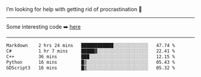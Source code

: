 I’m looking for help with getting rid of procrastination 🤔

-----

Some interesting code :arrow_right: [here](https://github.com/zhen8838/playground)

-----

<!--START_SECTION:waka-->

```txt
Markdown    2 hrs 24 mins   ████████████░░░░░░░░░░░░░   47.74 %
C#          1 hr 7 mins     █████▓░░░░░░░░░░░░░░░░░░░   22.41 %
C++         36 mins         ███░░░░░░░░░░░░░░░░░░░░░░   12.15 %
Python      16 mins         █▒░░░░░░░░░░░░░░░░░░░░░░░   05.43 %
GDScript3   16 mins         █▒░░░░░░░░░░░░░░░░░░░░░░░   05.32 %
```

<!--END_SECTION:waka-->

<!--
**zhen8838/zhen8838** is a ✨ _special_ ✨ repository because its `README.md` (this file) appears on your GitHub profile.

Here are some ideas to get you started:

- 🔭 I’m currently working on ...
- 🌱 I’m currently learning ...
- 👯 I’m looking to collaborate on ...
 ...
- 💬 Ask me about ...
- 📫 How to reach me: ...
- 😄 Pronouns: ...
- ⚡ Fun fact: ...
-->
